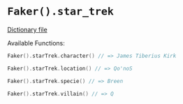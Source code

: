 # `Faker().star_trek`

[Dictionary file](../src/main/resources/locales/en/star_trek.yml)

Available Functions:  
```kotlin
Faker().starTrek.character() // => James Tiberius Kirk

Faker().starTrek.location() // => Qo'noS

Faker().starTrek.specie() // => Breen

Faker().starTrek.villain() // => Q
```
